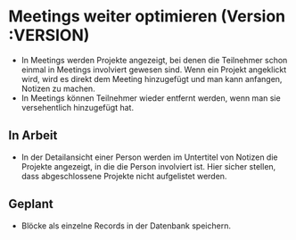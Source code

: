 # Meetings weiter optimieren (Version :VERSION)

- In Meetings werden Projekte angezeigt, bei denen die Teilnehmer schon einmal in Meetings involviert gewesen sind. Wenn ein Projekt angeklickt wird, wird es direkt dem Meeting hinzugefügt und man kann anfangen, Notizen zu machen.
- In Meetings können Teilnehmer wieder entfernt werden, wenn man sie versehentlich hinzugefügt hat.

## In Arbeit

- In der Detailansicht einer Person werden im Untertitel von Notizen die Projekte angezeigt, in die die Person involviert ist. Hier sicher stellen, dass abgeschlossene Projekte nicht aufgelistet werden.

## Geplant

- Blöcke als einzelne Records in der Datenbank speichern.
